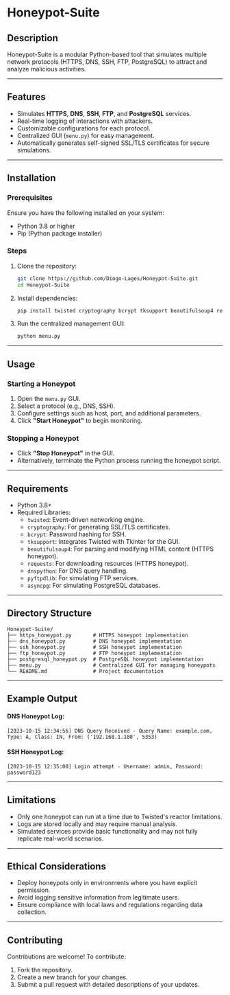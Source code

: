 # Honeypot-Suite

## Description
Honeypot-Suite is a modular Python-based tool that simulates multiple network protocols (HTTPS, DNS, SSH, FTP, PostgreSQL) to attract and analyze malicious activities.

---

## Features
- Simulates **HTTPS**, **DNS**, **SSH**, **FTP**, and **PostgreSQL** services.
- Real-time logging of interactions with attackers.
- Customizable configurations for each protocol.
- Centralized GUI (`menu.py`) for easy management.
- Automatically generates self-signed SSL/TLS certificates for secure simulations.

---

## Installation

### Prerequisites
Ensure you have the following installed on your system:
- Python 3.8 or higher
- Pip (Python package installer)

### Steps
1. Clone the repository:
   ```bash
   git clone https://github.com/Diogo-Lages/Honeypot-Suite.git
   cd Honeypot-Suite
   ```

2. Install dependencies:
   ```bash
   pip install twisted cryptography bcrypt tksupport beautifulsoup4 requests dnspython pyftpdlib asyncpg
   ```

3. Run the centralized management GUI:
   ```bash
   python menu.py
   ```

---

## Usage

### Starting a Honeypot
1. Open the `menu.py` GUI.
2. Select a protocol (e.g., DNS, SSH).
3. Configure settings such as host, port, and additional parameters.
4. Click **"Start Honeypot"** to begin monitoring.

### Stopping a Honeypot
- Click **"Stop Honeypot"** in the GUI.
- Alternatively, terminate the Python process running the honeypot script.

---

## Requirements
- Python 3.8+
- Required Libraries:
  - `twisted`: Event-driven networking engine.
  - `cryptography`: For generating SSL/TLS certificates.
  - `bcrypt`: Password hashing for SSH.
  - `tksupport`: Integrates Twisted with Tkinter for the GUI.
  - `beautifulsoup4`: For parsing and modifying HTML content (HTTPS honeypot).
  - `requests`: For downloading resources (HTTPS honeypot).
  - `dnspython`: For DNS query handling.
  - `pyftpdlib`: For simulating FTP services.
  - `asyncpg`: For simulating PostgreSQL databases.

---

## Directory Structure
```
Honeypot-Suite/
├── https_honeypot.py       # HTTPS honeypot implementation
├── dns_honeypot.py         # DNS honeypot implementation
├── ssh_honeypot.py         # SSH honeypot implementation
├── ftp_honeypot.py         # FTP honeypot implementation
├── postgresql_honeypot.py  # PostgreSQL honeypot implementation
├── menu.py                 # Centralized GUI for managing honeypots
└── README.md               # Project documentation
```

---

## Example Output

#### DNS Honeypot Log:
```
[2023-10-15 12:34:56] DNS Query Received - Query Name: example.com, Type: A, Class: IN, From: ('192.168.1.100', 5353)
```

#### SSH Honeypot Log:
```
[2023-10-15 12:35:00] Login attempt - Username: admin, Password: password123
```

---

## Limitations
- Only one honeypot can run at a time due to Twisted's reactor limitations.
- Logs are stored locally and may require manual analysis.
- Simulated services provide basic functionality and may not fully replicate real-world scenarios.

---

## Ethical Considerations
- Deploy honeypots only in environments where you have explicit permission.
- Avoid logging sensitive information from legitimate users.
- Ensure compliance with local laws and regulations regarding data collection.

---

## Contributing
 Contributions are welcome! To contribute:
 1. Fork the repository.
 2. Create a new branch for your changes.
 3. Submit a pull request with detailed descriptions of your updates.



